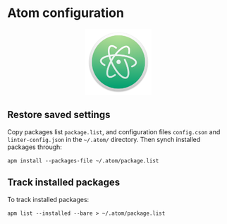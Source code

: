 # Atom configuration

<p align="center">
  <img src="../media/atom.png" width="150"/>
</p>

## Restore saved settings
Copy packages list ```package.list```, and configuration files ```config.cson``` and ```linter-config.json```  in the ```~/.atom/``` directory. Then synch installed packages through:

    apm install --packages-file ~/.atom/package.list

## Track installed packages
To track installed packages:

    apm list --installed --bare > ~/.atom/package.list
